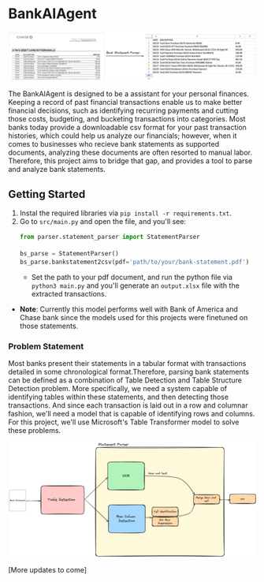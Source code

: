 # BankAIAgent

![example](docs/assets/example.png)

The BankAIAgent is designed to be a assistant for your personal finances. Keeping a record of past financial transactions enable us to make better financial decisions, such as identifying recurring payments and cutting those costs, budgeting, and bucketing transactions into categories. Most banks today provide a downloadable csv format for your past transaction histories, which could help us analyze our financials; however, when it comes to businesses who recieve bank statements as supported documents, analyzing these documents are often resorted to manual labor. Therefore, this project aims to bridge that gap, and provides a tool to parse and analyze bank statements.

## Getting Started
1. Instal the required libraries via `pip install -r requirements.txt`.
2. Go to `src/main.py` and open the file, and you'll see:
    ```python
    from parser.statement_parser import StatementParser

    bs_parse = StatementParser()
    bs_parse.bankstatement2csv(pdf='path/to/your/bank-statement.pdf')
    ```
    - Set the path to your pdf document, and run the python file via `python3 main.py` and you'll generate an `output.xlsx` file with the extracted transactions.
- **Note**: Currently this model performs well with Bank of America and Chase bank since the models used for this projects were finetuned on those statements.

### Problem Statement
Most banks present their statements in a tabular format with transactions detailed in some chronological format.Therefore, parsing bank statements can be defined as a combination of Table Detection and Table Structure Detection problem. More specifically, we need a system capable of identifying tables within these statements, and then detecting those transactions. And since each transaction is laid out in a row and columnar fashion, we'll need a model that is capable of identifying rows and columns. For this project, we'll use Microsoft's Table Transformer model to solve these problems. 

![image](docs/assets/main_diagram.png)

[More updates to come]